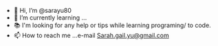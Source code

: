 - 👋 Hi, I’m @sarayu80
- 🌱 I’m currently learning ...
- 📚 I'm looking for any help or tips while learning programing/ to code. 
- 📫 How to reach me ...e-mail Sarah.gail.yu@gmail.com

<!---
sarayu80/sarayu80 is a ✨ special ✨ repository because its `README.md` (this file) appears on your GitHub profile.
You can click the Preview link to take a look at your changes.
--->
